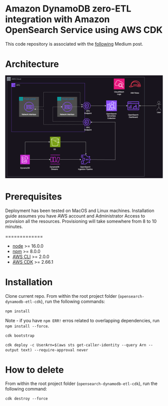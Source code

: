 # Amazon DynamoDB zero-ETL integration with Amazon OpenSearch Service using AWS CDK

This code repository is associated with the [following](https://medium.com/@maxtybar/amazon-dynamodb-zero-etl-integration-with-amazon-opensearch-service-with-amazon-opensearch-and-cdk-7b1c8bdd45da) Medium post.

# Architecture

![Image](./diagram/dynamo-opensearch-etl.png)

# Prerequisites

Deployment has been tested on MacOS and Linux machines. Installation guide assumes you have AWS account and Administrator Access to provision all the resources. 
Provisioning will take somewhere from 8 to 10 minutes.

=============

* [node](https://docs.npmjs.com/downloading-and-installing-node-js-and-npm) >= 16.0.0
* [npm](https://docs.npmjs.com/downloading-and-installing-node-js-and-npm) >= 8.0.0
* [AWS CLI](https://docs.aws.amazon.com/cli/latest/userguide/getting-started-install.html) >= 2.0.0
* [AWS CDK](https://docs.aws.amazon.com/cdk/v2/guide/getting_started.html) >= 2.66.1

# Installation

Clone current repo. From within the root project folder (``opensearch-dynamodb-etl-cdk``), run the following commands:

```
npm install
```
Note - if you have `npm ERR!` erros related to overlapping dependencies, run `npm install --force`.

```
cdk bootstrap
```

```
cdk deploy -c UserArn=$(aws sts get-caller-identity --query Arn --output text) --require-approval never
```

# How to delete

From within the root project folder (``opensearch-dynamodb-etl-cdk``), run the following command:

```
cdk destroy --force
```
